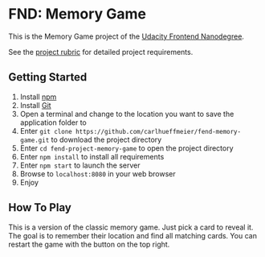 # FND: Memory Game

This is the Memory Game project of the [Udacity Frontend Nanodegree](
https://www.udacity.com/course/front-end-web-developer-nanodegree--nd001).

See the [project rubric](https://review.udacity.com/#!/rubrics/591/view) for detailed project requirements.

## Getting Started
1. Install [npm](https://www.npmjs.com/get-npm)
2. Install [Git](https://git-scm.com/downloads)
3. Open a terminal and change to the location you want to save the application folder to
4. Enter `git clone https://github.com/carlhueffmeier/fend-memory-game.git` to download the project directory
5. Enter `cd fend-project-memory-game` to open the project directory
6. Enter `npm install` to install all requirements
8. Enter `npm start` to launch the server
9. Browse to `localhost:8080` in your web browser
10. Enjoy

## How To Play
This is a version of the classic memory game. Just pick a card to reveal it. The goal is to remember their location and find all matching cards. You can restart the game with the button on the top right.
